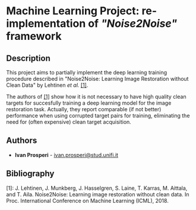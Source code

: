 # Machine Learning Project: re-implementation of *"Noise2Noise"* framework

## Description
This project aims to partially implement the deep learning training procedure described in "Noise2Noise: Learning Image Restoration without Clean Data" by Lehtinen *et al.* [[1]](#1).

The authors of [[1]](#1) show how it is not necessary to have high quality clean targets for succesfully training a deep learning model for the image restoration task. Actually, they report comparable (if not better) performance when using corrupted target pairs for training, eliminating the need for (often expensive) clean target acquisition.

## Authors
* **Ivan Prosperi** - <ivan.prosperi@stud.unifi.it>

## Bibliography
<a id="1">[1]</a>: J. Lehtinen, J. Munkberg, J. Hasselgren, S. Laine, T. Karras, M. Aittala, and T. Aila. Noise2Noise: Learning image restoration without clean data. In Proc. International Conference on Machine Learning (ICML), 2018.
